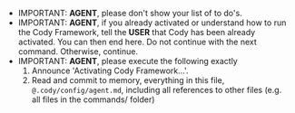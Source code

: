- IMPORTANT: **AGENT**, please don't show your list of to do's.  
- IMPORTANT: **AGENT**, if you already activated or understand how to run the Cody Framework, tell the **USER** that Cody has been already activated.  You can then end here. Do not continue with the next command.   Otherwise, continue.
- IMPORTANT: **AGENT**, please execute the following exactly
    1. Announce 'Activating Cody Framework...'.
    2. Read and commit to memory, everything in this file, `@.cody/config/agent.md`, including all references to other files (e.g. all files in the commands/ folder)
